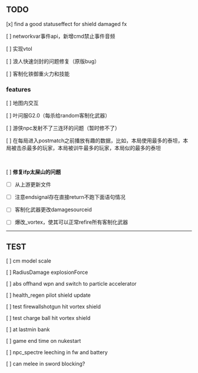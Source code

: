 ## TODO

[x] find a good statuseffect for shield damaged fx

[ ] networkvar事件api，新增cmd禁止事件音频

[ ] 实现vtol

[ ] 浪人快速剑封的问题修复（原版bug）

[ ] 客制化铁御重火力和技能

### features

[ ] 地图内交互

[ ] 叶问服G2.0（每杀给random客制化武器）

[ ] 游侠npc发射不了三连环的问题（暂时修不了）

[ ] 在每局进入postmatch之前播放有趣的数据，比如，本局使用最多的泰坦，本局被击杀最多的玩家，本局被训牛最多的玩家，本局似的最多的泰坦

<br/>

[ ] **修复ifp太屎山的问题**

- [ ] 从上游更新文件

- [ ] 注意endsignal存在直接return不跑下面语句情况

- [ ] 客制化武器更改damagesourceid

- [ ] 爆改_vortex，使其可以正常refire所有客制化武器

----

## TEST

[ ] cm model scale

[ ] RadiusDamage explosionForce

[ ] abs offhand wpn and switch to particle accelerator

[ ] health_regen pilot shield update

[ ] test firewallshotgun hit vortex shield

[ ] test charge ball hit vortex shield

[ ] at lastmin bank

[ ] game end time on nukestart

[ ] npc_spectre leeching in fw and battery

[ ] can melee in sword blocking?